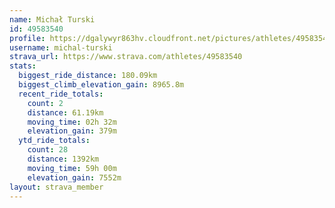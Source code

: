 ```yaml
---
name: Michał Turski
id: 49583540
profile: https://dgalywyr863hv.cloudfront.net/pictures/athletes/49583540/14729338/2/large.jpg
username: michal-turski
strava_url: https://www.strava.com/athletes/49583540
stats:
  biggest_ride_distance: 180.09km
  biggest_climb_elevation_gain: 8965.8m
  recent_ride_totals:
    count: 2
    distance: 61.19km
    moving_time: 02h 32m
    elevation_gain: 379m
  ytd_ride_totals:
    count: 28
    distance: 1392km
    moving_time: 59h 00m
    elevation_gain: 7552m
layout: strava_member
--- 
```

